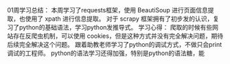 01周学习总结：
本周学习了requests框架，使用 BeautiSoup 进行页面信息提取，也使用了 xpath 进行信息提取。
对于 scrapy 框架拥有了初步发的认识，复习了python的基础语法，学习python发推导式。
学习心得：
        爬取的时候有些网站存在反爬虫机制，可以使用 cookies，但是这种方式并没有完全解决问题，期待后续完全解决这个问题。
        跟着助教老师学习了python的调试方式，不做只会print调试的工程师。
        python的语法学习还得加强，特别是python的语法糖，能